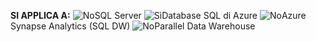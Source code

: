<Token>**SI APPLICA A:** ![No](media/no-icon.png)SQL Server ![Sì](media/yes-icon.png)Database SQL di Azure ![No](media/no-icon.png)Azure Synapse Analytics (SQL DW) ![No](media/no-icon.png)Parallel Data Warehouse </Token>

